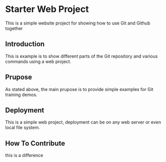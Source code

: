 # Starter Web Project

This is a simple website project for showing how to use Git and Github together
## Introduction

This is example is to show different parts of the Git repository and various commands using a web project.
## Prupose

As stated above, the main prupose is to provide simple examples for Git training demos.
## Deployment

This is a simple web project, deployment can be on any web server or even local file system.
## How To Contribute

this is a difference